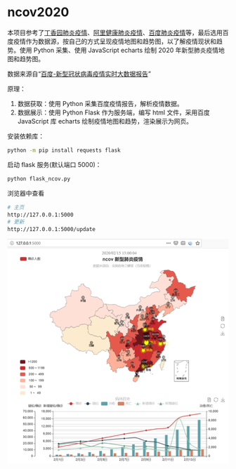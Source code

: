 # ncov2020

本项目参考了[丁香园肺炎疫情](https://ncov.dxy.cn/ncovh5/view/pneumonia)、[阿里健康肺炎疫情](https://alihealth.taobao.com/medicalhealth/influenzamap)、[百度肺炎疫情](https://voice.baidu.com/act/newpneumonia/newpneumonia)等，最后选用百度疫情作为数据源，按自己的方式呈现疫情地图和趋势图，以了解疫情现状和趋势。使用 Python 采集、使用 JavaScript echarts 绘制 2020 年新型肺炎疫情地图和趋势图。

数据来源自“[百度-新型冠状病毒疫情实时大数据报告](https://voice.baidu.com/act/newpneumonia/newpneumonia/)”

原理：

1. 数据获取：使用 Python 采集百度疫情报告，解析疫情数据。
2. 数据展示：使用 Python Flask 作为服务端，编写 html 文件，采用百度 JavaScript 库 echarts 绘制疫情地图和趋势，渲染展示为网页。


安装依赖库：

```bash
python -m pip install requests flask
```

启动 flask 服务(默认端口 5000)：

```bash
python flask_ncov.py
```

浏览器中查看

```bash
# 主页
http://127.0.0.1:5000
# 更新
http://127.0.0.1:5000/update
```


![疫情状态](./ncov.png)

